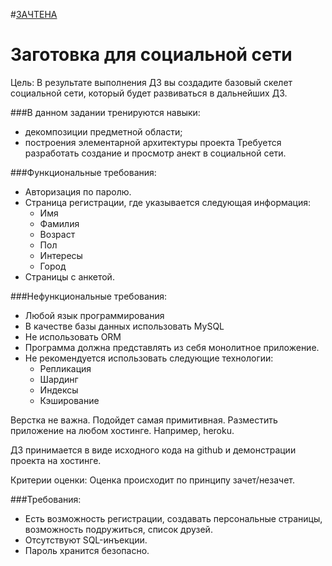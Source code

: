 #[ЗАЧТЕНА](https://otus.ru/learning/61597/#/homework-chat/9332/)
# Заготовка для социальной сети
Цель: В результате выполнения ДЗ вы создадите базовый скелет социальной сети, который будет развиваться в дальнейших ДЗ.

###В данном задании тренируются навыки:
- декомпозиции предметной области;
- построения элементарной архитектуры проекта
  Требуется разработать создание и просмотр анект в социальной сети.

###Функциональные требования:
- Авторизация по паролю.
- Страница регистрации, где указывается следующая информация:
    - Имя
    - Фамилия
    - Возраст
    - Пол
    - Интересы
    - Город
- Страницы с анкетой.

###Нефункциональные требования:
- Любой язык программирования
- В качестве базы данных использовать MySQL
- Не использовать ORM
- Программа должна представлять из себя монолитное приложение.
- Не рекомендуется использовать следующие технологии:
    - Репликация
    - Шардинг
    - Индексы
    - Кэширование
    
Верстка не важна. Подойдет самая примитивная.
Разместить приложение на любом хостинге. Например, heroku.

ДЗ принимается в виде исходного кода на github и демонстрации проекта на хостинге.

Критерии оценки: Оценка происходит по принципу зачет/незачет.

###Требования:
- Есть возможность регистрации, создавать персональные страницы, возможность подружиться, список друзей.
- Отсутствуют SQL-инъекции.
- Пароль хранится безопасно.